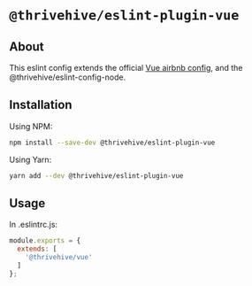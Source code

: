 # `@thrivehive/eslint-plugin-vue`

## About

This eslint config extends the official [Vue airbnb config](https://github.com/vuejs/vue-cli/tree/dev/packages/@vue/eslint-config-airbnb#readme), and the @thrivehive/eslint-config-node.

## Installation

Using NPM:

```bash
npm install --save-dev @thrivehive/eslint-plugin-vue
```

Using Yarn:
```bash
yarn add --dev @thrivehive/eslint-plugin-vue
```

## Usage

In .eslintrc.js:

```js
module.exports = {
  extends: [
    '@thrivehive/vue'
  ]
};
```